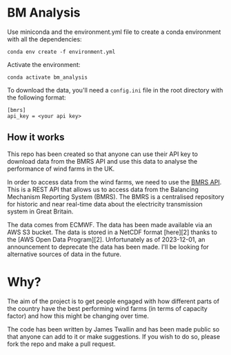 # BM Analysis


Use miniconda and the environment.yml file to create a conda environment with all the dependencies:

```conda env create -f environment.yml```

Activate the environment:

```conda activate bm_analysis```

To download the data, you'll need a `config.ini` file in the root directory with the following format:

```
[bmrs]
api_key = <your api key>
```

## How it works

This repo has been created so that anyone can use their API key to download data from the BMRS API and use this data to analyse the performance of wind farms in the UK.

In order to access data from the wind farms, we need to use the [BMRS API](https://www.elexon.co.uk/guidance-note/bmrs-api-data-push-user-guide/). This is a REST API that allows us to access data from the Balancing Mechanism Reporting System (BMRS). The BMRS is a centralised repository for historic and near real-time data about the electricity transmission system in Great Britain.

The data comes from ECMWF. The data has been made available via an AWS S3 bucket. The data is stored in a NetCDF format [here][2] thanks to the [AWS Open Data Program][2]. Unfortunately as of 2023-12-01, an announcement to deprecate the data has been made. I'll be looking for alternative sources of data in the future.

# Why?

The aim of the project is to get people engaged with how different parts of the country have the best performing wind farms (in terms of capacity factor) and how this might be changing over time.

The code has been written by James Twallin and has been made public so that anyone can add to it or make suggestions. If you wish to do so, please fork the repo and make a pull request.